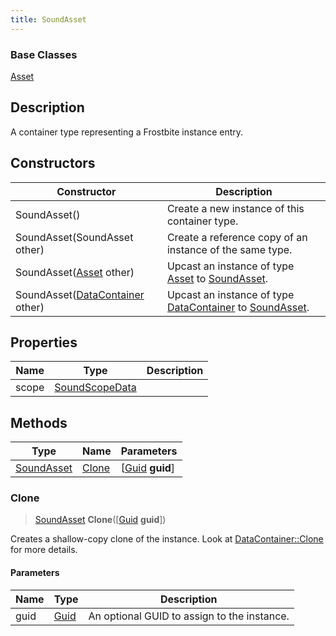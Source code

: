 ```yaml
---
title: SoundAsset
---
```

### Base Classes

[Asset](/vext/ref/fb/asset/)

## Description

A container type representing a Frostbite instance entry.

## Constructors

| Constructor                                                           | Description                                                                                                 |
| --------------------------------------------------------------------- | ----------------------------------------------------------------------------------------------------------- |
| SoundAsset()                                                          | Create a new instance of this container type.                                                               |
| SoundAsset(SoundAsset other)                                          | Create a reference copy of an instance of the same type.                                                    |
| SoundAsset([Asset](/vext/ref/fb/asset/) other)                                      | Upcast an instance of type [Asset](/vext/ref/fb/asset/) to [SoundAsset](/vext/ref/fb/soundasset/).                                      |
| SoundAsset([DataContainer](/vext/ref/shared/class/datacontainer) other) | Upcast an instance of type [DataContainer](/vext/ref/shared/class/datacontainer) to [SoundAsset](/vext/ref/fb/soundasset/). |

## Properties

| Name  | Type                             | Description |
| ----- | -------------------------------- | ----------- |
| scope | [SoundScopeData](/vext/ref/fb/soundscopedata/) |             |

## Methods

| Type                     | Name            | Parameters                                     |
| ------------------------ | --------------- | ---------------------------------------------- |
| [SoundAsset](/vext/ref/fb/soundasset/) | [Clone](#clone) | \[[Guid](/vext/ref/shared/class/guid) **guid**\] |

### Clone

> [SoundAsset](/vext/ref/fb/soundasset/) **Clone**(\[[Guid](/vext/ref/shared/class/guid) **guid**\])

Creates a shallow-copy clone of the instance. Look at [DataContainer::Clone](/vext/ref/shared/class/datacontainer#clone) for more details.

#### Parameters

| Name | Type         | Description                                 |
| ---- | ------------ | ------------------------------------------- |
| guid | [Guid](/vext/ref/shared/class/guid/) | An optional GUID to assign to the instance. |
